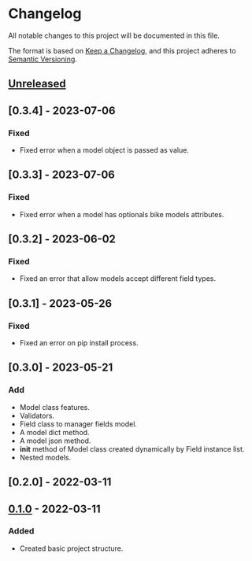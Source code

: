 # Changelog
All notable changes to this project will be documented in this file.

The format is based on [Keep a Changelog](https://keepachangelog.com/en/1.0.0/),
and this project adheres to [Semantic Versioning](https://semver.org/spec/v2.0.0.html).


## [Unreleased]


## [0.3.4] - 2023-07-06
### Fixed
- Fixed error when a model object is passed as value.


## [0.3.3] - 2023-07-06
### Fixed
- Fixed error when a model has optionals bike models attributes.


## [0.3.2] - 2023-06-02
### Fixed
- Fixed an error that allow models accept different field types.


## [0.3.1] - 2023-05-26
### Fixed
- Fixed an error on pip install process.


## [0.3.0] - 2023-05-21
### Add
- Model class features.
- Validators.
- Field class to manager fields model.
- A model dict method.
- A model json method.
- __init__ method of Model class created dynamically by Field instance list.
- Nested models.


## [0.2.0] - 2022-03-11


## [0.1.0] - 2022-03-11
### Added
- Created basic project structure.


[Unreleased]: https://github.com/manasseslima/bike/compare/v0.2.0...HEAD
[0.1.0]: https://github.com/manasseslima/bike/releases/tag/v0.1.0